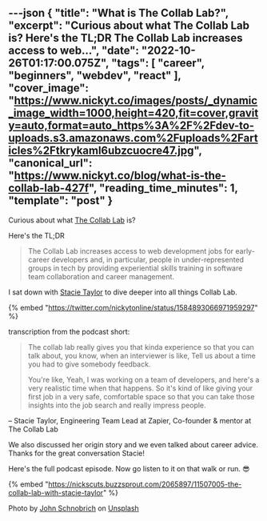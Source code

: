 ---json
{
  "title": "What is The Collab Lab?",
  "excerpt": "Curious about what The Collab Lab is?  Here's the TL;DR   The Collab Lab increases access to web...",
  "date": "2022-10-26T01:17:00.075Z",
  "tags": [
    "career",
    "beginners",
    "webdev",
    "react"
  ],
  "cover_image": "https://www.nickyt.co/images/posts/_dynamic_image_width=1000,height=420,fit=cover,gravity=auto,format=auto_https%3A%2F%2Fdev-to-uploads.s3.amazonaws.com%2Fuploads%2Farticles%2Ftkrykaml6ubzcuocre47.jpg",
  "canonical_url": "https://www.nickyt.co/blog/what-is-the-collab-lab-427f",
  "reading_time_minutes": 1,
  "template": "post"
}
---

Curious about what [The Collab Lab](https://the-collab-lab.codes/) is?

Here's the TL;DR

> The Collab Lab increases access to web development jobs for early-career developers and, in particular, people in under-represented groups in tech by providing experiential skills training in software team collaboration and career management.

I sat down with [Stacie Taylor](https://twitter.com/the_real_stacie) to dive deeper into all things Collab Lab.

{% embed "https://twitter.com/nickytonline/status/1584893066971959297" %}

transcription from the podcast short:

> The collab lab really gives you that kinda experience so that you can talk about, you know, when an interviewer is like, Tell us about a time you had to give somebody feedback.
>
> You're like, Yeah, I was working on a team of developers, and here's a very realistic time when that happens. So it's kind of like giving your first job in a very safe, comfortable space so that you can take those insights into the job search and really impress people.

– Stacie Taylor, Engineering Team Lead at Zapier, Co-founder & mentor at The Collab Lab

We also discussed her origin story and we even talked about career advice. Thanks for the great conversation Stacie!

Here's the full podcast episode. Now go listen to it on that walk or run. 😎

{% embed "https://nickscuts.buzzsprout.com/2065897/11507005-the-collab-lab-with-stacie-taylor" %}

Photo by <a href="https://unsplash.com/@johnschno?utm_source=unsplash&utm_medium=referral&utm_content=creditCopyText">John Schnobrich</a> on <a href="https://unsplash.com/s/photos/collaborate?utm_source=unsplash&utm_medium=referral&utm_content=creditCopyText">Unsplash</a>

